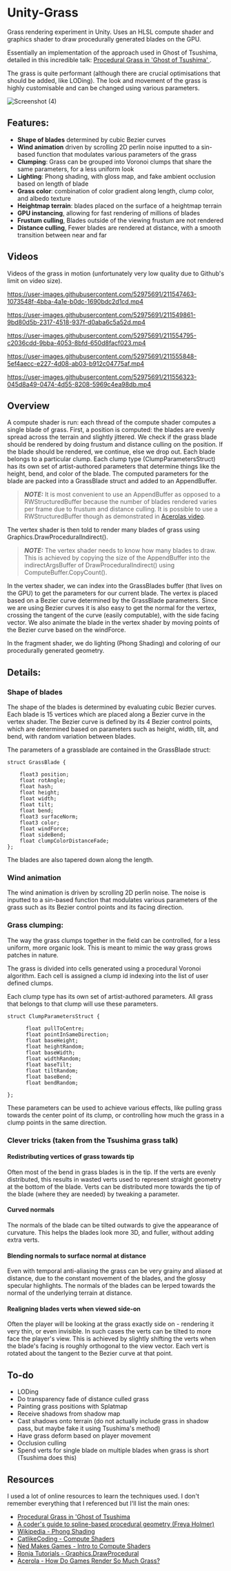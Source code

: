 # Unity-Grass

Grass rendering experiment in Unity. Uses an HLSL compute shader and graphics shader to draw procedurally generated blades on the GPU.  

Essentially an implementation of the approach used in Ghost of Tsushima, detailed in this incredible talk: 
[Procedural Grass in 'Ghost of Tsushima'
](https://www.youtube.com/watch?v=Ibe1JBF5i5Y).

The grass is quite performant (although there are crucial optimisations that should be added, like LODing). The look and movement of the grass is highly customisable and can be changed using various parameters. 

![Screenshot (4)](https://user-images.githubusercontent.com/52975691/211556726-e6e77c88-584e-4e81-9985-92c911e1d8d5.png)


## Features:

- **Shape of blades** determined by cubic Bezier curves
- **Wind animation** driven by scrolling 2D perlin noise inputted to a sin-based function that modulates various parameters of the grass
- **Clumping**: Grass can be grouped into Voronoi clumps that share the same parameters, for a less uniform look
- **Lighting**: Phong shading, with gloss map, and fake ambient occlusion based on length of blade
- **Grass color**: combination of color gradient along length, clump color, and albedo texture
- **Heightmap terrain**: blades placed on the surface of a heightmap terrain
- **GPU instancing**, allowing for fast rendering of millions of blades
- **Frustum culling**, Blades outside of the viewing frustum are not rendered
- **Distance culling**, Fewer blades are rendered at distance, with a smooth transition between near and far

## Videos

Videos of the grass in motion (unfortunately very low quality due to Github's limit on video size).

https://user-images.githubusercontent.com/52975691/211547463-1073548f-4bba-4a1e-b0dc-1690bdc2d1cd.mp4


https://user-images.githubusercontent.com/52975691/211549861-9bd80d5b-2317-4518-937f-d0aba6c5a52d.mp4



https://user-images.githubusercontent.com/52975691/211554795-c2036cdd-9bba-4053-8bfd-650d8facf023.mp4




https://user-images.githubusercontent.com/52975691/211555848-5ef4aecc-e227-4d08-ab03-b912c04775af.mp4



https://user-images.githubusercontent.com/52975691/211556323-045d8a49-0474-4d55-8208-5969c4ea98db.mp4

## Overview

A compute shader is run: each thread of the compute shader computes a single blade of grass. First, a position is computed: the blades are evenly spread across the terrain and slightly jittered. We check if the grass blade should be rendered by doing frustum and distance culling on the position. If the blade should be rendered, we continue, else we drop out. Each blade belongs to a particular clump. Each clump type (ClumpParametersStruct) has its own set of artist-authored parameters that determine things like the height, bend, and color of the blade. The computed parameters for the blade are packed into a GrassBlade struct and added to an AppendBuffer. 

> **_NOTE:_**
It is most convenient to use an AppendBuffer as opposed to a RWStructuredBuffer because the number of blades rendered varies per frame due to frustum and distance culling. It is possible to use a RWStructuredBuffer though as demonstrated in [Acerolas video](https://www.youtube.com/watch?v=jw00MbIJcrk).

The vertex shader is then told to render many blades of grass using Graphics.DrawProceduralIndirect().



> **_NOTE:_**
The vertex shader needs to know how many blades to draw. This is achieved by copying the size of the AppendBuffer into the indirectArgsBuffer of DrawProceduralIndirect() using ComputeBuffer.CopyCount(). 


In the vertex shader, we can index into the GrassBlades buffer (that lives on the GPU) to get the parameters for our current blade. The vertex is placed based on a Bezier curve determined by the GrassBlade parameters. Since we are using Bezier curves it is also easy to get the normal for the vertex, crossing the tangent of the curve (easily computable), with the side facing vector. We also animate the blade in the vertex shader by moving points of the Bezier curve based on the windForce. 

In the fragment shader, we do lighting (Phong Shading) and coloring of our procedurally generated geometry.

## Details:

### Shape of blades

The shape of the blades is determined by evaluating cubic Bezier curves. Each blade is 15 vertices which are placed along a Bezier curve in the vertex shader. The Bezier curve is defined by its 4 Bezier control points, which are determined based on parameters such as height, width, tilt, and bend, with random variation between blades. 

The parameters of a grassblade are contained in the GrassBlade struct:

```
struct GrassBlade {

    float3 position; 
    float rotAngle; 
    float hash; 
    float height; 
    float width;
    float tilt; 
    float bend; 
    float3 surfaceNorm;
    float3 color; 
    float windForce;
    float sideBend;
    float clumpColorDistanceFade;
};
```

The blades are also tapered down along the length. 

### Wind animation

The wind animation is driven by scrolling 2D perlin noise. The noise is inputted to a sin-based function that modulates various parameters of the grass such as its Bezier control points and its facing direction. 

### Grass clumping: 

The way the grass clumps together in the field can be controlled, for a less uniform, more organic look. This is meant to mimic the way grass grows patches in nature.

The grass is divided into cells generated using a procedural Voronoi algorithm. Each cell is assigned a clump id indexing into the list of user defined clumps. 

Each clump type has its own set of artist-authored parameters. All grass that belongs to that clump will use these parameters.

```
struct ClumpParametersStruct {

      float pullToCentre;
      float pointInSameDirection;
      float baseHeight;
      float heightRandom;
      float baseWidth;
      float widthRandom;
      float baseTilt;
      float tiltRandom;
      float baseBend;
      float bendRandom;
      
};
```

These parameters can be used to achieve various effects, like pulling grass towards the center point of its clump, or controlling how much the grass in a clump points in the same direction.


### Clever tricks (taken from the Tsushima grass talk)

#### Redistributing vertices of grass towards tip

Often most of the bend in grass blades is in the tip. If the verts are evenly distributed, this results in wasted verts used to represent straight geometry at the bottom of the blade. Verts can be distributed more towards the tip of the blade (where they are needed) by tweaking a parameter. 

#### Curved normals

The normals of the blade can be tilted outwards to give the appearance of curvature. This helps the blades look more 3D, and fuller, without adding extra verts. 

#### Blending normals to surface normal at distance

Even with temporal anti-aliasing the grass can be very grainy and aliased at distance, due to the constant movement of the blades, and the glossy specular highlights. The normals of the blades can be lerped towards the normal of the underlying terrain at distance. 

#### Realigning blades verts when viewed side-on

Often the player will be looking at the grass exactly side on - rendering it very thin, or even invisible. In such cases the verts can be tilted to more face the player's view. This is achieved by slightly shifting the verts when the blade's facing is roughly orthogonal to the view vector. Each vert is rotated about the tangent to the Bezier curve at that point. 

## To-do
- LODing
- Do transparency fade of distance culled grass
- Painting grass positions with Splatmap
- Receive shadows from shadow map
- Cast shadows onto terrain (do not actually include grass in shadow pass, but maybe fake it using Tsushima's method)
- Have grass deform based on player movement
- Occlusion culling
- Spend verts for single blade on multiple blades when grass is short (Tsushima does this)

## Resources

I used a lot of online resources to learn the techniques used. I don't remember everything that I referenced but I'll list the main ones: 

- [Procedural Grass in 'Ghost of Tsushima](https://www.youtube.com/watch?v=Ibe1JBF5i5Y)
- [A coder's guide to spline-based procedural geometry (Freya Holmer)](https://www.youtube.com/watch?v=o9RK6O2kOKo)
- [Wikipedia - Phong Shading](https://en.wikipedia.org/wiki/Phong_reflection_model)
- [CatlikeCoding - Compute Shaders](https://catlikecoding.com/unity/tutorials/basics/compute-shaders/)
- [Ned Makes Games - Intro to Compute Shaders](https://www.youtube.com/watch?v=EB5HiqDl7VE)
- [Ronja Tutorials - Graphics.DrawProcedural](https://www.ronja-tutorials.com/post/051-draw-procedural/)
- [Acerola - How Do Games Render So Much Grass?](https://www.youtube.com/watch?v=Y0Ko0kvwfgA)


